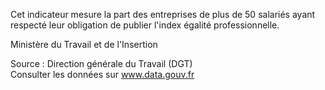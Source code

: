 <p>
Cet indicateur mesure la part des entreprises de plus de 50 salariés ayant respecté leur obligation de publier l'index égalité professionnelle.
</p>
<p>
Ministère du Travail et de l'Insertion
</p>
<p class="font-italic body-2">
Source : Direction générale du Travail (DGT) <br> Consulter les données sur <a target="_blank" href="https://www.data.gouv.fr/fr/datasets/barometre-des-resultats-de-laction-publique/">www.data.gouv.fr</a>
</p>
